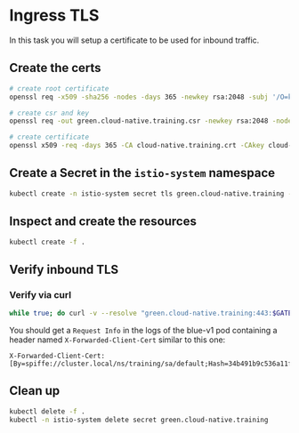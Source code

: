 # Ingress TLS

In this task you will setup a certificate to be used for inbound traffic.

## Create the certs

```bash
# create root certificate
openssl req -x509 -sha256 -nodes -days 365 -newkey rsa:2048 -subj '/O=kubermatic training/CN=cloud-native.training' -keyout cloud-native.training.key -out cloud-native.training.crt

# create csr and key
openssl req -out green.cloud-native.training.csr -newkey rsa:2048 -nodes -keyout green.cloud-native.training.key -subj "/CN=green.cloud-native.training/O=kubermatic training"

# create certificate
openssl x509 -req -days 365 -CA cloud-native.training.crt -CAkey cloud-native.training.key -set_serial 0 -in green.cloud-native.training.csr -out green.cloud-native.training.crt
```

## Create a Secret in the `istio-system` namespace

```bash
kubectl create -n istio-system secret tls green.cloud-native.training --key=green.cloud-native.training.key --cert=green.cloud-native.training.crt
```

## Inspect and create the resources

```bash
kubectl create -f .
```

## Verify inbound TLS

### Verify via curl

```bash
while true; do curl -v --resolve "green.cloud-native.training:443:$GATEWAY_IP" --cacert cloud-native.training.crt "https://green.cloud-native.training:443/"; sleep 5; done
```

You should get a `Request Info` in the logs of the blue-v1 pod containing a header named `X-Forwarded-Client-Cert` similar to this one:

```log
X-Forwarded-Client-Cert: [By=spiffe://cluster.local/ns/training/sa/default;Hash=34b491b9c536a11f8b7596cc59903039fe58d23a98b6b83f29bfc72f26403df3;Subject="";URI=spiffe://cluster.local/ns/training/sa/default]
```

## Clean up

```bash
kubectl delete -f .
kubectl -n istio-system delete secret green.cloud-native.training
```

